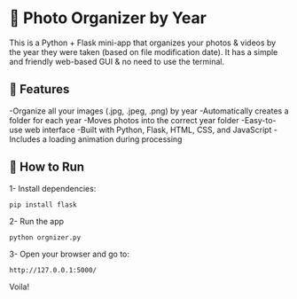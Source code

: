 # 📸 Photo Organizer by Year
This is a Python + Flask mini-app that organizes your photos & videos by the year they were taken (based on file modification date). It has a simple and friendly web-based GUI & no need to use the terminal.

## 🔧 Features
-Organize all your images (.jpg, .jpeg, .png) by year
-Automatically creates a folder for each year
-Moves photos into the correct year folder
-Easy-to-use web interface
-Built with Python, Flask, HTML, CSS, and JavaScript
-Includes a loading animation during processing

## 🚀 How to Run
1- Install dependencies:
```nginx
pip install flask
```
2- Run the app
```nginx
python orgnizer.py
```
3- Open your browser and go to:
```nginx
http://127.0.0.1:5000/
```
Voila!
